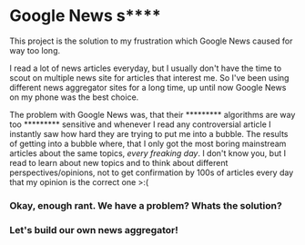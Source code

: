 # Google News s****

This project is the solution to my frustration which Google News caused for way too long.

I read a lot of news articles everyday, but I usually don't have the time to scout on multiple news site for articles that interest me. So I've been using different news aggregator sites for a long time, up until now Google News on my phone was the best choice.


The problem with Google News was, that their ********* algorithms are way too ********* sensitive and whenever I read any controversial article I instantly saw how hard they are trying to put me into a bubble.
The results of getting into a bubble where, that I only got the most boring mainstream articles about the same topics, _every freaking day_. I don't know you, but I read to learn about new topics and to think about different perspectives/opinions, not to get confirmation by 100s of articles every day that my opinion is the correct one >:(

### Okay, enough rant. We have a problem? Whats the solution?
### Let's build our own news aggregator!
